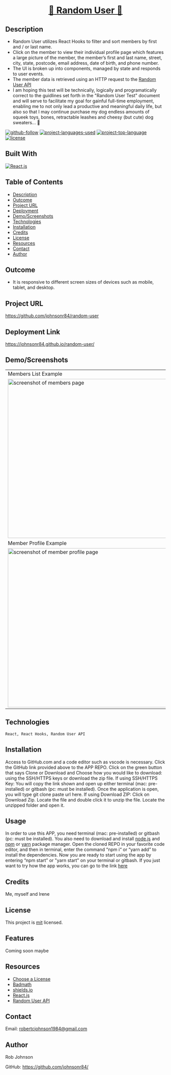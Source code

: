 <h1 align="center"><a href="https://github.com/johnsonr84/random-user">👩 Random User 👨</a></h1>

## Description

* Random User utilizes React Hooks to filter and sort members by first and / or last name.
* Click on the member to view their individual profile page which features a large picture of the member, the member’s first and last name, street, city, state, postcode, email address, date of birth, and phone number.
* The UI is broken up into components, managed by state and responds to user events.
* The member data is retrieved using an HTTP request to the [Random User API](https://randomuser.me/) 
* I am hoping this test will be technically, logically and programatically correct to the guidlines set forth in the "Random User Test" document and will serve to facilitate my goal for gainful full-time employment, enabling me to not only lead a productive and meaningful daily life, but also so that I may continue purchase my dog endless amounts of squeek toys, bones, retractable leashes and cheesy (but cute) dog sweaters... 🐶

[![github-follow](https://img.shields.io/github/followers/johnsonr84?label=Follow&logoColor=lightgrey&style=social)](https://github.com/johnsonr84)
[![project-languages-used](https://img.shields.io/github/languages/count/johnsonr84/readme-generator?color=orange)](https://github.com/johnsonr84/random-user)
[![project-top-language](https://img.shields.io/github/languages/top/johnsonr84/readme-generator?color=yellow)](https://github.com/johnsonr84/random-user)
[![license](https://img.shields.io/badge/license-mit-brightgreen.svg)](https://choosealicense.com/licenses/mit/)
  
## Built With
[![React.js](https://img.shields.io/badge/React-20232A?style=for-the-badge&logo=react&logoColor=61DAFB)](https://reactjs.org/)
<!-- [![React Router](https://img.shields.io/badge/React_Router-CA4245?style=for-the-badge&logo=react-router&logoColor=white)](https://reactrouter.com/) -->

## Table of Contents 
- [Description](#Description)
- [Outcome](#Outcome)
- [Project URL](#Project-URL)
- [Deployment](#Deployment)
- [Demo/Screenshots](#Demo/Screenshots)
- [Technologies](#Technologies)
- [Installation](#Installation)
- [Credits](#Credits)
- [License](#License)
- [Resources](#Resources)
- [Contact](#Contact)
- [Author](#Author)
  
## Outcome

- It is responsive to different screen sizes of devices such as mobile, tablet, and desktop.

## Project URL
https://github.com/johnsonr84/random-user

## Deployment Link
https://johnsonr84.github.io/random-user/

## Demo/Screenshots
  <table>
    <tr>
      <td>Members List Example</td>
    </tr>
    <tr>
      <td><img src="../assets/img/members.png" width=500 alt="screenshot of members page"></td>
    </tr>
      <tr>
      <td>Member Profile Example</td>
    </tr>
    <tr>
      <td><img src="../assets/img/profile.png" width=500 alt="screenshot of member profile page"></td>
    </tr>
  </table>

## Technologies 
```
React, React Hooks, Random User API
```

## Installation 
Access to GitHub.com and a code editor such as vscode is necessary. Click the GitHub link provided above to the APP REPO. Click on the green button that says Clone or Download and Choose how you would like to download: using the SSH/HTTPS keys or download the zip file. If using SSH/HTTPS Key: You will copy the link shown and open up either terminal (mac: pre-installed) or gitbash (pc: must be installed). Once the application is open, you will type git clone paste url here. If using Download ZIP: Click on Download Zip. Locate the file and double click it to unzip the file. Locate the unzipped folder and open it. 

## Usage 
In order to use this APP, you need terminal (mac: pre-installed) or gitbash (pc: must be installed). You also need to download and install [node.js](https://nodejs.org/en/) and [npm](www.npmjs.com) or [yarn](https://yarnpkg.com/) package manager. Open the cloned REPO in your favorite code editor, and then in terminal, enter the command “npm i“ or “yarn add”  to install the dependencies.  Now you are ready to start using the app by entering “npm start” or "yarn start" on your terminal or gitbash. If you just want to try how the app works, you can go to the link [here](https://github.com/johnsonr84/random-user)

## Credits 
Me, myself and Irene 

## License 
This project is [mit](https://choosealicense.com/licenses/mit/) licensed.

## Features
Coming soon maybe 

## Resources
* [Choose a License](https://choosealicense.com/)
* [Badmath](https://img.shields.io/github/languages/top/nielsenjared/badmath)
* [shields.io](https://shields.io/)
* [React.js](https://reactjs.org/)
* [Random User API](https://randomuser.me/)

## Contact
Email: robertcjohnson1984@gmail.com 

## Author
Rob Johnson  

GitHub: https://github.com/johnsonr84/ 
